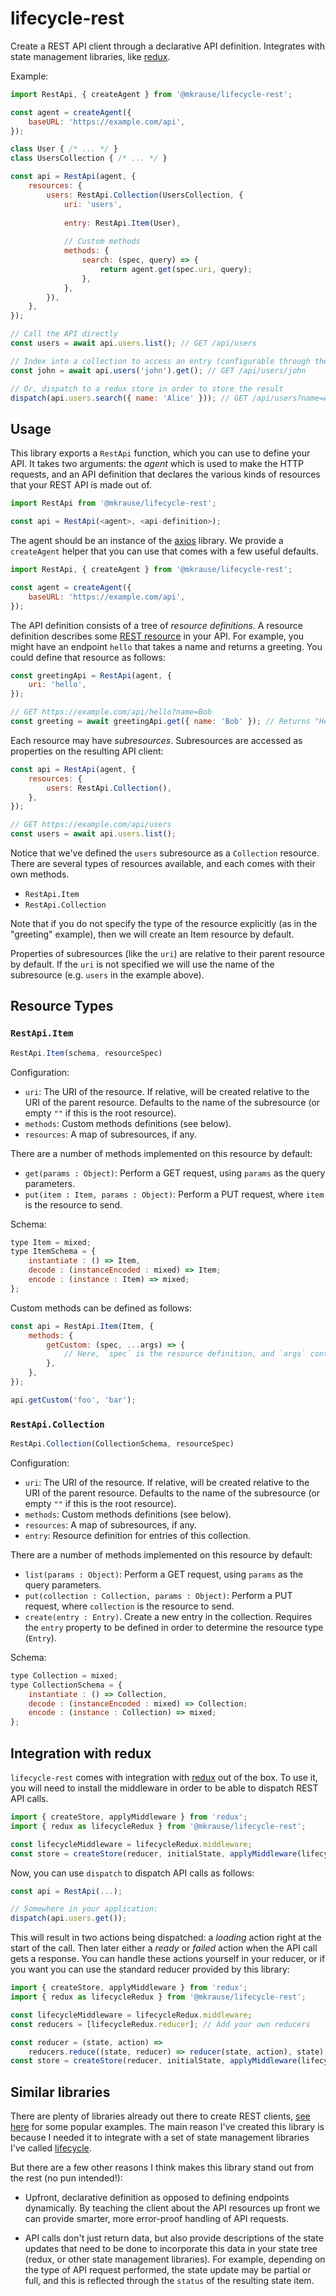 
# lifecycle-rest

Create a REST API client through a declarative API definition. Integrates with state management libraries, like [redux](https://redux.js.org).

Example:

```js
import RestApi, { createAgent } from '@mkrause/lifecycle-rest';

const agent = createAgent({
    baseURL: 'https://example.com/api',
});

class User { /* ... */ }
class UsersCollection { /* ... */ }

const api = RestApi(agent, {
    resources: {
        users: RestApi.Collection(UsersCollection, {
            uri: 'users',
            
            entry: RestApi.Item(User),
            
            // Custom methods
            methods: {
                search: (spec, query) => {
                    return agent.get(spec.uri, query);
                },
            },
        }),
    },
});

// Call the API directly
const users = await api.users.list(); // GET /api/users

// Index into a collection to access an entry (configurable through the `entry` property)
const john = await api.users('john').get(); // GET /api/users/john

// Or, dispatch to a redux store in order to store the result
dispatch(api.users.search({ name: 'Alice' })); // GET /api/users?name=Alice
```


## Usage

This library exports a `RestApi` function, which you can use to define your API. It takes two arguments: the *agent* which is used to make the HTTP requests, and an API definition that declares the various kinds of resources that your REST API is made out of.

```js
import RestApi from '@mkrause/lifecycle-rest';

const api = RestApi(<agent>, <api-definition>);
```

The agent should be an instance of the [axios](https://github.com/axios/axios) library. We provide a `createAgent` helper that you can use that comes with a few useful defaults.

```js
import RestApi, { createAgent } from '@mkrause/lifecycle-rest';

const agent = createAgent({
    baseURL: 'https://example.com/api',
});
```

The API definition consists of a tree of *resource definitions*. A resource definition describes some [REST resource](https://stackoverflow.com/questions/10799198/what-are-rest-resources) in your API. For example, you might have an endpoint `hello` that takes a name and returns a greeting. You could define that resource as follows:

```js
const greetingApi = RestApi(agent, {
    uri: 'hello',
});

// GET https://example.com/api/hello?name=Bob
const greeting = await greetingApi.get({ name: 'Bob' }); // Returns "Hello Bob!"
```

Each resource may have *subresources*. Subresources are accessed as properties on the resulting API client:

```js
const api = RestApi(agent, {
    resources: {
        users: RestApi.Collection(),
    },
});

// GET https://example.com/api/users
const users = await api.users.list();
```

Notice that we've defined the `users` subresource as a `Collection` resource. There are several types of resources available, and each comes with their own methods.

  * `RestApi.Item`
  * `RestApi.Collection`

Note that if you do not specify the type of the resource explicitly (as in the "greeting" example), then we will create an Item resource by default.

Properties of subresources (like the `uri`) are relative to their parent resource by default. If the `uri` is not specified we will use the name of the subresource (e.g. `users` in the example above).


## Resource Types

### `RestApi.Item`

```js
RestApi.Item(schema, resourceSpec)
```

Configuration:

  * `uri`: The URI of the resource. If relative, will be created relative to the URI of the parent resource. Defaults to the name of the subresource (or empty `""` if this is the root resource).
  * `methods`: Custom methods definitions (see below).
  * `resources`: A map of subresources, if any.

There are a number of methods implemented on this resource by default:

  * `get(params : Object)`: Perform a GET request, using `params` as the query parameters.
  * `put(item : Item, params : Object)`: Perform a PUT request, where `item` is the resource to send.

Schema:

```js
type Item = mixed;
type ItemSchema = {
    instantiate : () => Item,
    decode : (instanceEncoded : mixed) => Item;
    encode : (instance : Item) => mixed;
};
```

Custom methods can be defined as follows:

```js
const api = RestApi.Item(Item, {
    methods: {
        getCustom: (spec, ...args) => {
            // Here, `spec` is the resource definition, and `args` contains any remaining arguments
        },
    },
});

api.getCustom('foo', 'bar');
```


### `RestApi.Collection`

```js
RestApi.Collection(CollectionSchema, resourceSpec)
```

Configuration:

  * `uri`: The URI of the resource. If relative, will be created relative to the URI of the parent resource. Defaults to the name of the subresource (or empty `""` if this is the root resource).
  * `methods`: Custom methods definitions (see below).
  * `resources`: A map of subresources, if any.
  * `entry`: Resource definition for entries of this collection.

There are a number of methods implemented on this resource by default:

  * `list(params : Object)`: Perform a GET request, using `params` as the query parameters.
  * `put(collection : Collection, params : Object)`: Perform a PUT request, where `collection` is the resource to send.
  * `create(entry : Entry)`. Create a new entry in the collection. Requires the `entry` property to be defined in order to determine the resource type (`Entry`).


Schema:

```js
type Collection = mixed;
type CollectionSchema = {
    instantiate : () => Collection,
    decode : (instanceEncoded : mixed) => Collection;
    encode : (instance : Collection) => mixed;
};
```


## Integration with redux

`lifecycle-rest` comes with integration with [redux](https://redux.js.org) out of the box. To use it, you will need to install the middleware in order to be able to dispatch REST API calls.

```js
import { createStore, applyMiddleware } from 'redux';
import { redux as lifecycleRedux } from '@mkrause/lifecycle-rest';

const lifecycleMiddleware = lifecycleRedux.middleware;
const store = createStore(reducer, initialState, applyMiddleware(lifecycleMiddleware));
```

Now, you can use `dispatch` to dispatch API calls as follows:

```js
const api = RestApi(...);

// Somewhere in your application:
dispatch(api.users.get());
```

This will result in two actions being dispatched: a *loading* action right at the start of the call. Then later either a *ready* or *failed* action when the API call gets a response. You can handle these actions yourself in your reducer, or if you want you can use the standard reducer provided by this library:

```js
import { createStore, applyMiddleware } from 'redux';
import { redux as lifecycleRedux } from '@mkrause/lifecycle-rest';

const lifecycleMiddleware = lifecycleRedux.middleware;
const reducers = [lifecycleRedux.reducer]; // Add your own reducers

const reducer = (state, action) =>
    reducers.reduce((state, reducer) => reducer(state, action), state);
const store = createStore(reducer, initialState, applyMiddleware(lifecycleMiddleware));
```


## Similar libraries

There are plenty of libraries already out there to create REST clients, [see here](https://github.com/marmelab/awesome-rest#javascript-clients) for some popular examples. The main reason I've created this library is because I needed it to integrate with a set of state management libraries I've called [lifecycle](https://github.com/mkrause/lifecycle-loader).

But there are a few other reasons I think makes this library stand out from the rest (no pun intended!):

* Upfront, declarative definition as opposed to defining endpoints dynamically. By teaching the client about the API resources up front we can provide smarter, more error-proof handling of API requests.

* API calls don't just return data, but also provide descriptions of the state updates that need to be done to incorporate this data in your state tree (redux, or other state management libraries). For example, depending on the type of API request performed, the state update may be partial or full, and this is reflected through the `status` of the resulting state item.
